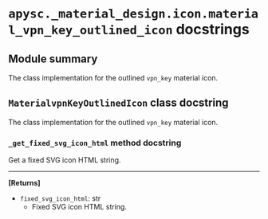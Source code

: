 # `apysc._material_design.icon.material_vpn_key_outlined_icon` docstrings

## Module summary

The class implementation for the outlined `vpn_key` material icon.

## `MaterialvpnKeyOutlinedIcon` class docstring

The class implementation for the outlined `vpn_key` material icon.

### `_get_fixed_svg_icon_html` method docstring

Get a fixed SVG icon HTML string.<hr>

**[Returns]**

- `fixed_svg_icon_html`: str
  - Fixed SVG icon HTML string.